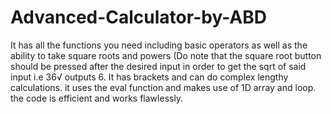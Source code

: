 # Advanced-Calculator-by-ABD
It has all the functions you need including basic operators as well as the ability to take square roots and powers (Do note that the square root button should be pressed after the desired input in order to get the sqrt of said input i.e 36√ outputs 6. It has brackets and can do complex lengthy calculations. it uses the eval function and makes use of 1D array and loop. the code is efficient and works flawlessly.
